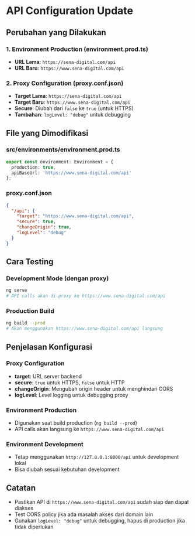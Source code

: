 # API Configuration Update

## Perubahan yang Dilakukan

### 1. Environment Production (environment.prod.ts)
- **URL Lama**: `https://sena-digital.com/api`
- **URL Baru**: `https://www.sena-digital.com/api`

### 2. Proxy Configuration (proxy.conf.json)
- **Target Lama**: `https://sena-digital.com/api`
- **Target Baru**: `https://www.sena-digital.com/api`
- **Secure**: Diubah dari `false` ke `true` (untuk HTTPS)
- **Tambahan**: `logLevel: "debug"` untuk debugging

## File yang Dimodifikasi

### src/environments/environment.prod.ts
```typescript
export const environment: Environment = {
  production: true,
  apiBaseUrl: 'https://www.sena-digital.com/api'
};
```

### proxy.conf.json
```json
{
  "/api": {
    "target": "https://www.sena-digital.com/api",
    "secure": true,
    "changeOrigin": true,
    "logLevel": "debug"
  }
}
```

## Cara Testing

### Development Mode (dengan proxy)
```bash
ng serve
# API calls akan di-proxy ke https://www.sena-digital.com/api
```

### Production Build
```bash
ng build --prod
# Akan menggunakan https://www.sena-digital.com/api langsung
```

## Penjelasan Konfigurasi

### Proxy Configuration
- **target**: URL server backend
- **secure**: `true` untuk HTTPS, `false` untuk HTTP
- **changeOrigin**: Mengubah origin header untuk menghindari CORS
- **logLevel**: Level logging untuk debugging proxy

### Environment Production
- Digunakan saat build production (`ng build --prod`)
- API calls akan langsung ke `https://www.sena-digital.com/api`

### Environment Development
- Tetap menggunakan `http://127.0.0.1:8000/api` untuk development lokal
- Bisa diubah sesuai kebutuhan development

## Catatan
- Pastikan API di `https://www.sena-digital.com/api` sudah siap dan dapat diakses
- Test CORS policy jika ada masalah akses dari domain lain
- Gunakan `logLevel: "debug"` untuk debugging, hapus di production jika tidak diperlukan
